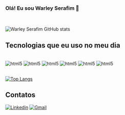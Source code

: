 ### Olá! Eu sou Warley Serafim 👋
<br/>

![Warley Serafim GitHub stats](https://github-readme-stats.vercel.app/api?username=warleyserafim&show_icons=true&theme=chartreuse-dark)

## Tecnologias que eu uso no meu dia

<div style="display: inline_block"><br/>
    <img align="center" alt="html5" src="https://img.shields.io/badge/HTML5-E34F26?style=for-the-badge&logo=html5&logoColor=white" />
    <img align="center" alt="html5" src="https://img.shields.io/badge/CSS3-1572B6?style=for-the-badge&logo=css3&logoColor=white" />
    <img align="center" alt="html5" src="https://img.shields.io/badge/JavaScript-F7DF1E?style=for-the-badge&logo=javascript&logoColor=black" />
    <img align="center" alt="html5" src="https://img.shields.io/badge/Node.js-43853D?style=for-the-badge&logo=node.js&logoColor=white" />
    <img align="center" alt="html5" src="https://img.shields.io/badge/Java-ED8B00?style=for-the-badge&logo=java&logoColor=white" />
    <img align="center" alt="html5" src="https://img.shields.io/badge/PHP-777BB4?style=for-the-badge&logo=php&logoColor=white" />

</div><br/>



[![Top Langs](https://github-readme-stats.vercel.app/api/top-langs/?username=warleyserafim&layout=compact)](https://github.com/warleyserafim/github-readme-stats)

## Contatos

[![Linkedin](https://img.shields.io/badge/LinkedIn-0077B5?style=for-the-badge&logo=linkedin&logoColor=white)](https://www.linkedin.com/in/warley-serafim-de-almeida-b78412215)
[![Gmail](https://img.shields.io/badge/Gmail-D14836?style=for-the-badge&logo=gmail&logoColor=white)](mailto:warleyserafim777@gmail.com)
